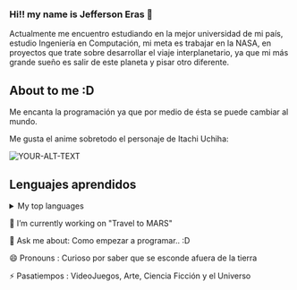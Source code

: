 ### Hi!! my name is Jefferson Eras 👋

Actualmente me encuentro estudiando en la mejor universidad de mi país, estudio Ingeniería en Computación,
mi meta es trabajar en la NASA, en proyectos que trate sobre desarrollar el viaje interplanetario, ya que mi más grande sueño
es salir de este planeta y pisar otro diferente.

## About to me :D
 Me encanta la programación ya que por medio de ésta se puede cambiar al mundo.

 Me gusta el anime sobretodo el personaje de Itachi Uchiha:
 
<picture>
 <source media="(prefers-color-scheme: dark)" srcset="https://steamuserimages-a.akamaihd.net/ugc/1649972563436404655/199ACDD65816B13BAE4F029AB44768D06B4DB33C/?imw=512&&ima=fit&impolicy=Letterbox&imcolor=%23000000&letterbox=false">
 <source media="(prefers-color-scheme: light)" srcset="https://steamuserimages-a.akamaihd.net/ugc/1649972563436404655/199ACDD65816B13BAE4F029AB44768D06B4DB33C/?imw=512&&ima=fit&impolicy=Letterbox&imcolor=%23000000&letterbox=false">
 <img alt="YOUR-ALT-TEXT" src="https://steamuserimages-a.akamaihd.net/ugc/1649972563436404655/199ACDD65816B13BAE4F029AB44768D06B4DB33C/?imw=512&&ima=fit&impolicy=Letterbox&imcolor=%23000000&letterbox=false">
</picture>

## Lenguajes aprendidos
<details>
<summary>My top languages</summary>

| Rank | Languages |
|-----:|-----------|
|     1| Javas     |
|     2| C         |
|     3| MySQL     |
  
</details>


🔭 I’m currently working on "Travel to MARS"

💬 Ask me about: Como empezar a programar.. :D 

😄 Pronouns    : Curioso por saber que se esconde afuera de la tierra

⚡ Pasatiempos : VideoJuegos, Arte, Ciencia Ficción y el Universo
